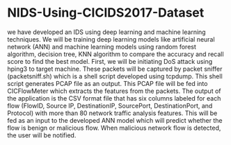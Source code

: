 # NIDS-Using-CICIDS2017-Dataset

we have developed an IDS using deep learning and machine learning techniques. We will be training deep learning models like artificial neural network (ANN) and machine learning models using random forest algorithm, decision tree, KNN algorithm to compare the accuracy and recall score to find the best model. 
First, we will be initiating DoS attack using hping3 to target machine. These packets will be captured by packet sniffer (packetsniff.sh) which is a shell script developed using tcpdump. This shell script generates PCAP file as an output. This PCAP file will be fed into CICFlowMeter which extracts the features from the packets. The output of the application is the CSV format file that has six columns labeled for each flow (FlowID, Source IP, DestinationIP, SourcePort, DestinationPort, and Protocol) with more than 80 network traffic analysis features. This will be fed as an input to the developed ANN model which will predict whether the flow is benign or malicious flow. When malicious network flow is detected, the user will be notified.
